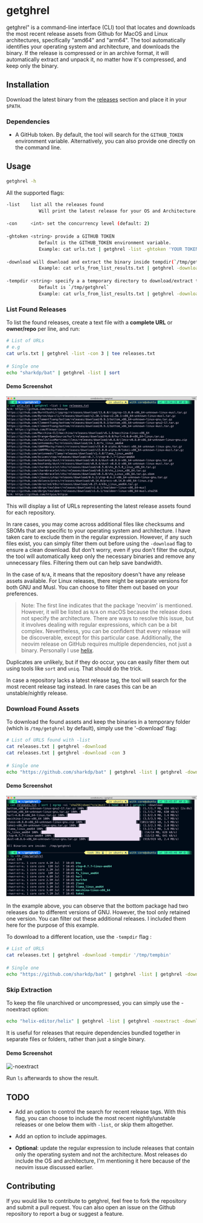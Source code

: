 # getghrel

getghrel" is a command-line interface (CLI) tool that locates and downloads the most recent release assets from Github for MacOS and Linux architectures, specifically "amd64" and "arm64". The tool automatically identifies your operating system and architecture, and downloads the binary. If the release is compressed or in an archive format, it will automatically extract and unpack it, no matter how it's compressed, and keep only the binary.

## Installation

Download the latest binary from the [releases](https://github.com/kavishgr/getghrel/releases) section and place it in your `$PATH`. 

### Dependencies

- A GitHub token. By default, the tool will search for the `GITHUB_TOKEN` environment variable. Alternatively, you can also provide one directly on the command line.

## Usage

```sh
getghrel -h
```

All the supported flags:

```sh
-list    list all the releases found
            Will print the latest release for your OS and Architecture.

-con     <int> set the concurrency level (default: 2)

-ghtoken <string> provide a GITHUB TOKEN
            Default is the GITHUB_TOKEN environment variable.
            Example: cat urls.txt | getghrel -list -ghtoken 'YOUR TOKEN' | sort

-download will download and extract the binary inside tempdir(`/tmp/getghrel`)
            Example: cat urls_from_list_results.txt | getghrel -download 

-tempdir <string> specify a a temporary directory to download/extract the binaries
            Default is `/tmp/getghrel`
            Example: cat urls_from_list_results.txt | getghrel -download -tempdir /tmp/test

```

### List Found Releases

To list the found releases, create a text file with a **complete URL** or **owner/repo** per line, and run:

```sh
# List of URLs
# e.g 
cat urls.txt | getghrel -list -con 3 | tee releases.txt

# Single one
echo "sharkdp/bat" | getghrel -list | sort
```

#### Demo Screenshot

![-list](examples/list.jpg)


This will display a list of URLs representing the latest release assets found for each repository.

In rare cases, you may come across additional files like checksums and SBOMs that are specific to your operating system and architecture. I have taken care to exclude them in the regular expression. However, if any such files exist, you can simply filter them out before using the `-download` flag to ensure a clean download. But don't worry, even if you don't filter the output, the tool will automatically keep only the necessary binaries and remove any unnecessary files. Filtering them out can help save bandwidth.

In the case of `N/A`, it means that the repository doesn't have any release assets available. For Linux releases, there might be separate versions for both GNU and Musl. You can choose to filter them out based on your preferences.

> Note: The first line indicates that the package 'neovim' is mentioned. However, it will be listed as `N/A` on macOS because the release does not specify the architecture. There are ways to resolve this issue, but it involves dealing with regular expressions, which can be a bit complex. Nevertheless, you can be confident that every release will be discoverable, except for this particular case. Additionally, the neovim release on GitHub requires multiple dependencies, not just a binary. Personally I use [helix](https://github.com/helix-editor/helix).

Duplicates are unlikely, but if they do occur, you can easily filter them out using tools like `sort` and `uniq`. That should do the trick.

In case a repository lacks a latest release tag, the tool will search for the most recent release tag instead. In rare cases this can be an unstable/nightly release.

### Download Found Assets

To download the found assets and keep the binaries in a temporary folder (which is `/tmp/getghrel` by default), simply use the '-download' flag:

```sh
# List of URLS found with -list
cat releases.txt | getghrel -download
cat releases.txt | getghrel -download -con 3

# Single one
echo "https://github.com/sharkdp/bat" | getghrel -list | getghrel -download
```

#### Demo Screenshot

![-download](examples/download.jpg)


In the example above, you can observe that the bottom package had two releases due to different versions of GNU. However, the tool only retained one version. You can filter out these additional releases. I included them here for the purpose of this example.

To download to a different location, use the `-tempdir` flag :

```sh
# List of URLS
cat releases.txt | getghrel -download -tempdir '/tmp/tempbin'

# Single one
echo "https://github.com/sharkdp/bat" | getghrel -list | getghrel -download -tempdir '/tmp/tempbin'
```

### Skip Extraction

To keep the file unarchived or uncompressed, you can simply use the -noextract option:

```sh
echo "helix-editor/helix" | getghrel -list | getghrel -noextract -download
```

It is useful for releases that require dependencies bundled together in separate files or folders, rather than just a single binary.

#### Demo Screenshot

![-noextract](examples/noextract.jpg)

Run `ls` afterwards to show the result.

## TODO

- Add an option to control the search for recent release tags. With this flag, you can choose to include the most recent nightly/unstable releases or one below them with `-list`, or skip them altogether. 

- Add an option to include appimages.

- **Optional**: update the regular expression to include releases that contain only the operating system and not the architecture. Most releases do include the OS and architecture, I'm mentioning it here because of the neovim issue discussed earlier.

## Contributing

If you would like to contribute to getghrel, feel free to fork the repository and submit a pull request. You can also open an issue on the Github repository to report a bug or suggest a feature.
